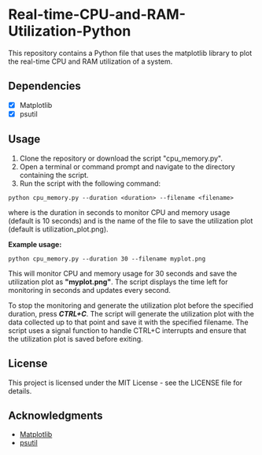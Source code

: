 # Real-time-CPU-and-RAM-Utilization-Python
This repository contains a Python file that uses the matplotlib library to plot the real-time CPU and RAM utilization of a system.

## Dependencies
- [x] Matplotlib
- [x] psutil

## Usage
1. Clone the repository or download the script "cpu_memory.py".
2. Open a terminal or command prompt and navigate to the directory containing the script.
3. Run the script with the following command:
  ```
  python cpu_memory.py --duration <duration> --filename <filename>
  ```
  where <duration> is the duration in seconds to monitor CPU and memory usage (default is 10 seconds) and <filename> is the name of the file to save the utilization plot (default is utilization_plot.png).

**Example usage:**
  
  ```
  python cpu_memory.py --duration 30 --filename myplot.png
  ```
  
This will monitor CPU and memory usage for 30 seconds and save the utilization plot as **"myplot.png"**. The script displays the time left for monitoring in seconds and updates every second.

To stop the monitoring and generate the utilization plot before the specified duration, press ***CTRL+C***. The script will generate the utilization plot with the data collected up to that point and save it with the specified filename. The script uses a signal function to handle CTRL+C interrupts and ensure that the utilization plot is saved before exiting.

## License
This project is licensed under the MIT License - see the LICENSE file for details.

## Acknowledgments
- [Matplotlib](https://matplotlib.org/)
- [psutil](https://psutil.readthedocs.io/en/latest/)
